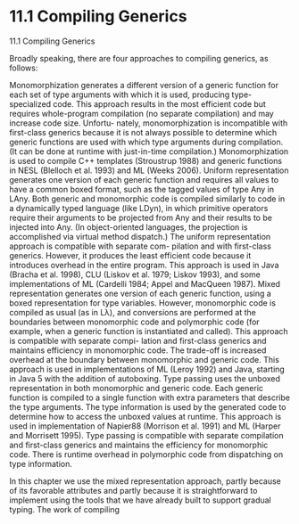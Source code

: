 # 11.1 Compiling Generics

11.1 Compiling Generics

Broadly speaking, there are four approaches to compiling generics, as follows:

Monomorphization generates a different version of a generic function for each set of type arguments with which it is used, producing type-specialized code. This approach results in the most efficient code but requires whole-program compilation (no separate compilation) and may increase code size. Unfortu- nately, monomorphization is incompatible with first-class generics because it is not always possible to determine which generic functions are used with which type arguments during compilation. (It can be done at runtime with just-in-time compilation.) Monomorphization is used to compile C++ templates (Stroustrup 1988) and generic functions in NESL (Blelloch et al. 1993) and ML (Weeks 2006). Uniform representation generates one version of each generic function and requires all values to have a common boxed format, such as the tagged values of type Any in LAny. Both generic and monomorphic code is compiled similarly to code in a dynamically typed language (like LDyn), in which primitive operators require their arguments to be projected from Any and their results to be injected into Any. (In object-oriented languages, the projection is accomplished via virtual method dispatch.) The uniform representation approach is compatible with separate com- pilation and with first-class generics. However, it produces the least efficient code because it introduces overhead in the entire program. This approach is used in Java (Bracha et al. 1998), CLU (Liskov et al. 1979; Liskov 1993), and some implementations of ML (Cardelli 1984; Appel and MacQueen 1987). Mixed representation generates one version of each generic function, using a boxed representation for type variables. However, monomorphic code is compiled as usual (as in Lλ), and conversions are performed at the boundaries between monomorphic code and polymorphic code (for example, when a generic function is instantiated and called). This approach is compatible with separate compi- lation and first-class generics and maintains efficiency in monomorphic code. The trade-off is increased overhead at the boundary between monomorphic and generic code. This approach is used in implementations of ML (Leroy 1992) and Java, starting in Java 5 with the addition of autoboxing. Type passing uses the unboxed representation in both monomorphic and generic code. Each generic function is compiled to a single function with extra parameters that describe the type arguments. The type information is used by the generated code to determine how to access the unboxed values at runtime. This approach is used in implementation of Napier88 (Morrison et al. 1991) and ML (Harper and Morrisett 1995). Type passing is compatible with separate compilation and first-class generics and maintains the efficiency for monomorphic code. There is runtime overhead in polymorphic code from dispatching on type information.

In this chapter we use the mixed representation approach, partly because of its favorable attributes and partly because it is straightforward to implement using the tools that we have already built to support gradual typing. The work of compiling

